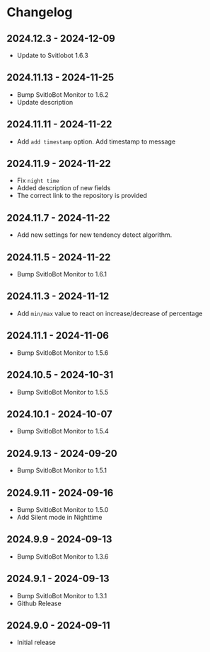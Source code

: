 # Changelog

## 2024.12.3 - 2024-12-09

- Update to Svitlobot 1.6.3

## 2024.11.13 - 2024-11-25

- Bump SvitloBot Monitor to 1.6.2
- Update description

## 2024.11.11 - 2024-11-22

- Add `add timestamp` option. Add timestamp to message

## 2024.11.9 - 2024-11-22

- Fix `night time`
- Added description of new fields
- The correct link to the repository is provided

## 2024.11.7 - 2024-11-22

- Add new settings for new tendency detect algorithm.

## 2024.11.5 - 2024-11-22

- Bump SvitloBot Monitor to 1.6.1

## 2024.11.3 - 2024-11-12

- Add `min/max` value to react on increase/decrease of percentage

## 2024.11.1 - 2024-11-06

- Bump SvitloBot Monitor to 1.5.6

## 2024.10.5 - 2024-10-31

- Bump SvitloBot Monitor to 1.5.5

## 2024.10.1 - 2024-10-07

- Bump SvitloBot Monitor to 1.5.4

## 2024.9.13 - 2024-09-20

- Bump SvitloBot Monitor to 1.5.1

## 2024.9.11 - 2024-09-16

- Bump SvitloBot Monitor to 1.5.0
- Add Silent mode in Nighttime

## 2024.9.9 - 2024-09-13

- Bump SvitloBot Monitor to 1.3.6

## 2024.9.1 - 2024-09-13

- Bump SvitloBot Monitor to 1.3.1
- Github Release

## 2024.9.0 - 2024-09-11

- Initial release
